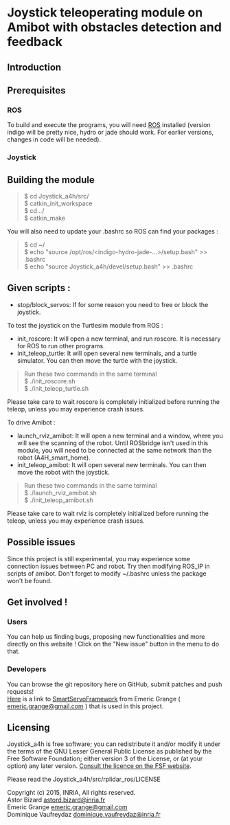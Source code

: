 Joystick teleoperating module on Amibot with obstacles detection and feedback
=============================================================================

## Introduction

<TODO>

## Prerequisites

### ROS
To build and execute the programs, you will need [ROS](http://www.ros.org/install/) installed (version indigo will be pretty nice, hydro or jade should work. For earlier versions, changes in code will be needed).

### Joystick

<TODO>

## Building the module

> $ cd Joystick_a4h/src/  
> $ catkin_init_workspace  
> $ cd ../  
> $ catkin_make  

You will also need to update your .bashrc so ROS can find your packages :
> $ cd ~/  
> $ echo "source /opt/ros/\<indigo-hydro-jade-...>/setup.bash" >> .bashrc  
> $ echo "source Joystick_a4h/devel/setup.bash" >> .bashrc  

## Given scripts :

* stop/block_servos: If for some reason you need to free or block the joystick.

To test the joystick on the Turtlesim module from ROS :
* init_roscore: It will open a new terminal, and run roscore. It is necessary for ROS to run other programs.
* init_teleop_turtle: It will open several new terminals, and a turtle simulator. You can then move the turtle with the joystick.  

> Run these two commands in the same terminal  
> $ ./init_roscore.sh  
> $ ./init_teleop_turtle.sh  

Please take care to wait roscore is completely initialized before running the teleop, unless you may experience crash issues.

To drive Amibot :
* launch_rviz_amibot: It will open a new terminal and a window, where you will see the scanning of the robot. Until ROSbridge isn't used in this module, you will need to be connected at the same network than the robot (A4H_smart_home).
* init_teleop_amibot: It will open several new terminals. You can then move the robot with the joystick.  

> Run these two commands in the same terminal  
> $ ./launch_rviz_amibot.sh  
> $ ./init_teleop_amibot.sh  

Please take care to wait rviz is completely initialized before running the teleop, unless you may experience crash issues.

## Possible issues
Since this project is still experimental, you may experience some connection issues between PC and robot. Try then modifying ROS_IP in scripts of amibot.
Don't forget to modify ~/.bashrc unless the package won't be found.

## Get involved !

### Users

You can help us finding bugs, proposing new functionalities and more directly on this website ! Click on the "New issue" button in the menu to do that.

### Developers

You can browse the git repository here on GitHub, submit patches and push requests!  
[Here](https://github.com/emericg/SmartServoFramework) is a link to [SmartServoFramework](https://github.com/emericg/SmartServoFramework) from Emeric Grange ( <emeric.grange@gmail.com> ) that is used in this project.

## Licensing

Joystick_a4h is free software; you can redistribute it and/or modify it under the terms of the GNU Lesser General Public License as published by the Free Software Foundation; either version 3 of the License, or (at your option) any later version.
[Consult the licence on the FSF website](http://www.gnu.org/licenses/lgpl-3.0.txt).

Please read the Joystick_a4h/src/rplidar_ros/LICENSE

Copyright (c) 2015, INRIA, All rights reserved.  
Astor Bizard <astord.bizard@inria.fr>  
Emeric Grange <emeric.grange@gmail.com>  
Dominique Vaufreydaz <dominique.vaufreydaz@inria.fr>  
